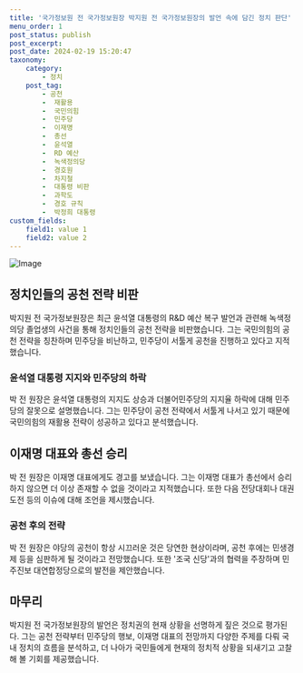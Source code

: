 ```yaml
---
title: '국가정보원 전 국가정보원장 박지원 전 국가정보원장의 발언 속에 담긴 정치 판단'
menu_order: 1
post_status: publish
post_excerpt: 
post_date: 2024-02-19 15:20:47
taxonomy:
    category:
        - 정치
    post_tag:
        - 공천
        -  재활용
        -  국민의힘
        -  민주당
        -  이재명
        -  총선
        -  윤석열
        -  RD 예산
        -  녹색정의당
        -  경호원
        -  차지철
        -  대통령 비판
        -  과학도
        -  경호 규칙
        -  박정희 대통령
custom_fields:
    field1: value 1
    field2: value 2
---
```


![Image](https://imgnews.pstatic.net/image/011/2024/02/19/0004301372_001_20240219093503597.png?type=w647)

## 정치인들의 공천 전략 비판
박지원 전 국가정보원장은 최근 윤석열 대통령의 R&D 예산 복구 발언과 관련해 녹색정의당 졸업생의 사건을 통해 정치인들의 공천 전략을 비판했습니다. 그는 국민의힘의 공천 전략을 칭찬하며 민주당을 비난하고, 민주당이 서툴게 공천을 진행하고 있다고 지적했습니다.
### 윤석열 대통령 지지와 민주당의 하락
박 전 원장은 윤석열 대통령의 지지도 상승과 더불어민주당의 지지율 하락에 대해 민주당의 잘못으로 설명했습니다. 그는 민주당이 공천 전략에서 서툴게 나서고 있기 때문에 국민의힘의 재활용 전략이 성공하고 있다고 분석했습니다.
## 이재명 대표와 총선 승리
박 전 원장은 이재명 대표에게도 경고를 보냈습니다. 그는 이재명 대표가 총선에서 승리하지 않으면 더 이상 존재할 수 없을 것이라고 지적했습니다. 또한 다음 전당대회나 대권 도전 등의 이슈에 대해 조언을 제시했습니다.
### 공천 후의 전략
박 전 원장은 야당의 공천이 항상 시끄러운 것은 당연한 현상이라며, 공천 후에는 민생경제 등을 심판하게 될 것이라고 전망했습니다. 또한 '조국 신당'과의 협력을 주장하며 민주진보 대연합정당으로의 발전을 제안했습니다.
## 마무리
박지원 전 국가정보원장의 발언은 정치권의 현재 상황을 선명하게 짚은 것으로 평가된다. 그는 공천 전략부터 민주당의 행보, 이재명 대표의 전망까지 다양한 주제를 다뤄 국내 정치의 흐름을 분석하고, 더 나아가 국민들에게 현재의 정치적 상황을 되새기고 고찰해 볼 기회를 제공했습니다.
